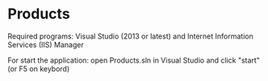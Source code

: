 # Products

Required programs: Visual Studio (2013 or latest) and Internet Information Services (IIS) Manager

For start the application: open Products.sln in Visual Studio and click "start" (or F5 on keybord)
